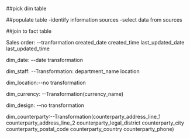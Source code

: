 ##pick dim table

##populate table
-identify information sources
-select data from sources


##join to fact table


Sales order: --tranformation created_date created_time last_updated_date last_updated_time


dim_date: --date transformation

dim_staff: --Transformation: department_name location

dim_location:--no transformation

dim_currency: --Transformation(currency_name)

dim_design: --no transformation

dim_counterparty:--Transformation(counterparty_address_line_1 counterparty_address_line_2 counterparty_legal_district counterparty_city counterparty_postal_code counterparty_country counterparty_phone)
